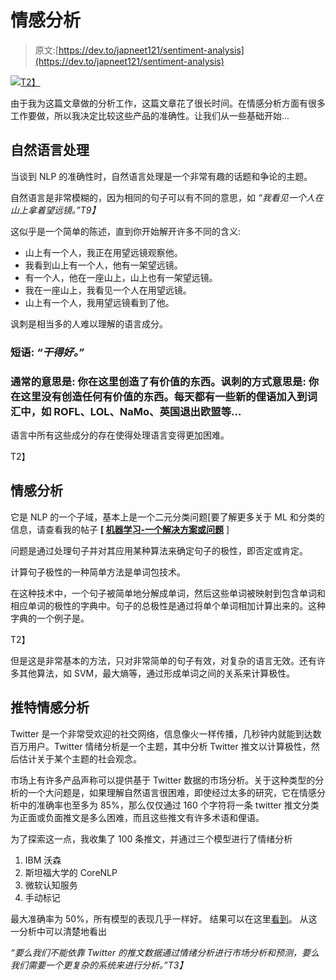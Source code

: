 # 情感分析

> 原文:[https://dev.to/japneet121/sentiment-analysis](https://dev.to/japneet121/sentiment-analysis)

[![](../Images/e164bef35eb67e7f8e1f0b3fde34df52.png)T2】](https://3.bp.blogspot.com/-4p-ndHTS-gg/WWJ4aq9VRlI/AAAAAAAABmg/Y5fnLzIReqkw6N78qTKyoFBH9b0jpsvHACLcBGAs/s1600/sentiment.jpg)

由于我为这篇文章做的分析工作，这篇文章花了很长时间。在情感分析方面有很多工作要做，所以我决定比较这些产品的准确性。让我们从一些基础开始...

## 自然语言处理

当谈到 NLP 的准确性时，自然语言处理是一个非常有趣的话题和争论的主题。

自然语言是非常模糊的，因为相同的句子可以有不同的意思，如
*“我看见一个人在山上拿着望远镜。”T9】*

这似乎是一个简单的陈述，直到你开始解开许多不同的含义:

*   山上有一个人，我正在用望远镜观察他。
*   我看到山上有一个人，他有一架望远镜。
*   有一个人，他在一座山上，山上也有一架望远镜。
*   我在一座山上，我看见一个人在用望远镜。
*   山上有一个人，我用望远镜看到了他。

讽刺是相当多的人难以理解的语言成分。

### 短语: *“干得好。”*

### 通常的意思是: 你在这里创造了有价值的东西。讽刺的方式意思是: 你在这里没有创造任何有价值的东西。每天都有一些新的俚语加入到词汇中，如 ROFL、LOL、NaMo、英国退出欧盟等...

语言中所有这些成分的存在使得处理语言变得更加困难。

 T2】

## 情感分析

它是 NLP 的一个子域，基本上是一个二元分类问题[要了解更多关于 ML 和分类的信息，请查看我的帖子 **[ [机器学习-一个解决方案或问题](http://techscouter.blogspot.in/2017/06/machine-learning-solution-or-problem.html)** ]

问题是通过处理句子并对其应用某种算法来确定句子的极性，即否定或肯定。

计算句子极性的一种简单方法是单词包技术。

在这种技术中，一个句子被简单地分解成单词，然后这些单词被映射到包含单词和相应单词的极性的字典中。句子的总极性是通过将单个单词相加计算出来的。这种字典的一个例子是。

 T2】

但是这是非常基本的方法，只对非常简单的句子有效，对复杂的语言无效。还有许多其他算法，如 SVM，最大熵等，通过形成单词之间的关系来计算极性。

## 推特情感分析

Twitter 是一个非常受欢迎的社交网络，信息像火一样传播，几秒钟内就能到达数百万用户。Twitter 情绪分析是一个主题，其中分析 Twitter 推文以计算极性，然后估计关于某个主题的社会观念。

市场上有许多产品声称可以提供基于 Twitter 数据的市场分析。关于这种类型的分析的一个大问题是，如果理解自然语言很困难，即使经过太多的研究，它在情感分析中的准确率也至多为 85%，那么仅仅通过 160 个字符将一条 twitter 推文分类为正面或负面推文是多么困难，而且这些推文有许多术语和俚语。

为了探索这一点，我收集了 100 条推文，并通过三个模型进行了情绪分析

1.  IBM 沃森
2.  斯坦福大学的 CoreNLP
3.  微软认知服务
4.  手动标记

最大准确率为 50%，所有模型的表现几乎一样好。
结果可以在这里[看到](https://docs.google.com/spreadsheets/d/1c-QD_t3vpPWG-BNTr2xBXZUfZDaHi873MKbaQASnusQ/edit?usp=sharing)。
从这一分析中可以清楚地看出

*“要么我们不能依靠 Twitter 的推文数据通过情绪分析进行市场分析和预测，要么我们需要一个更复杂的系统来进行分析。”T3】*